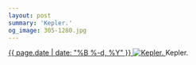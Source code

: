 ```yaml
---
layout: post
summary: 'Kepler.'
og_image: 305-1280.jpg
---
```


<p>
 <time>
  <a href="/305">
   {{ page.date | date: "%B %-d, %Y" }}
  </a>
 </time>
 <a href="/305">
  <img alt="Kepler." data-taken="4/7/2014" sizes="(min-width: 700px) 50vw, calc(100vw - 2rem)" src="{{ site.assets_url }}/305-640.jpg" srcset="{{ site.assets_url }}/305-1280.jpg 1280w, {{ site.assets_url }}/305-960.jpg 960w, {{ site.assets_url }}/305-640.jpg 640w, {{ site.assets_url }}/305-320.jpg 320w"/>
 </a>
 <span>
  Kepler.
 </span>
</p>
